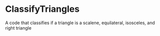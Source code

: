 # ClassifyTriangles
A code that classifies if a triangle is a scalene, equilateral, isosceles, and right triangle
